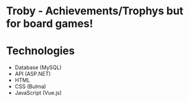 # Troby - Achievements/Trophys but for board games!

# Technologies
- Database (MySQL)
- API (ASP.NET)
- HTML
- CSS (Bulma)
- JavaScript (Vue.js)

